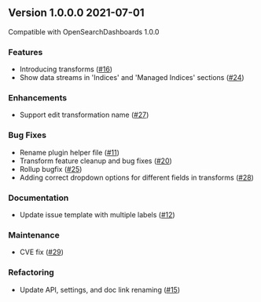 ## Version 1.0.0.0 2021-07-01

Compatible with OpenSearchDashboards 1.0.0

### Features
* Introducing transforms ([#16](https://github.com/opensearch-project/index-management-dashboards-plugin/pull/16))
* Show data streams in 'Indices' and 'Managed Indices' sections ([#24](https://github.com/opensearch-project/index-management-dashboards-plugin/pull/24))

### Enhancements
* Support edit transformation name ([#27](https://github.com/opensearch-project/index-management-dashboards-plugin/pull/27))

### Bug Fixes
* Rename plugin helper file ([#11](https://github.com/opensearch-project/index-management-dashboards-plugin/pull/11))
* Transform feature cleanup and bug fixes ([#20](https://github.com/opensearch-project/index-management-dashboards-plugin/pull/20))
* Rollup bugfix ([#25](https://github.com/opensearch-project/index-management-dashboards-plugin/pull/25))
* Adding correct dropdown options for different fields in transforms ([#28](https://github.com/opensearch-project/index-management-dashboards-plugin/pull/28))

### Documentation
* Update issue template with multiple labels ([#12](https://github.com/opensearch-project/index-management-dashboards-plugin/pull/12))

### Maintenance
* CVE fix ([#29](https://github.com/opensearch-project/index-management-dashboards-plugin/pull/29))

### Refactoring
* Update API, settings, and doc link renaming ([#15](https://github.com/opensearch-project/index-management-dashboards-plugin/pull/15))
